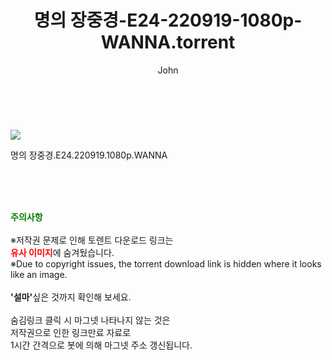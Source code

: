 ﻿---
layout: post
title:  "    명의 장중경-E24-220919-1080p-WANNA.torrent"
author: John
categories: [ 드라마 ]
tags: [  ]
image: https://torrentrj54.com/uploadfile/full/a01311b645d3cb55a89327b06769b739ce5950be.jpg 
description: "    명의 장중경-E24-220919-1080p-WANNA torrent 정보 공유"
toc: true
toc_sticky: true
---

<br>
<p><img src="https://torrentrj54.com/uploadfile/full/a01311b645d3cb55a89327b06769b739ce5950be.jpg"/></p>
 명의 장중경.E24.220919.1080p.WANNA  
    
<br><br><br>
<p data-ke-size="size16"><b><span style="color: green;">주의사항</span></b><br /><br />※저작권 문제로 인해 토렌트 다운로드 링크는<br /><b><span style="color: red;">유사 이미지</span></b>에 숨겨뒀습니다.<br />※Due to copyright issues, the torrent download link is hidden where it looks like an image.<br /><br /><b>'설마'</b>싶은 것까지 확인해 보세요.<br /><br />숨김링크 클릭 시 마그넷 나타나지 않는 것은<br />저작권으로 인한 링크만료 자료로<br />1시간 간격으로 봇에 의해 마그넷 주소 갱신됩니다.</p>
